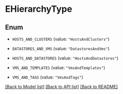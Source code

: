 # EHierarchyType

## Enum


* `HOSTS_AND_CLUSTERS` (value: `"HostsAndClusters"`)

* `DATASTORES_AND_VMS` (value: `"DatastoresAndVms"`)

* `HOSTS_AND_DATASTORES` (value: `"HostsAndDatastores"`)

* `VMS_AND_TEMPLATES` (value: `"VmsAndTemplates"`)

* `VMS_AND_TAGS` (value: `"VmsAndTags"`)


[[Back to Model list]](../README.md#documentation-for-models) [[Back to API list]](../README.md#documentation-for-api-endpoints) [[Back to README]](../README.md)


